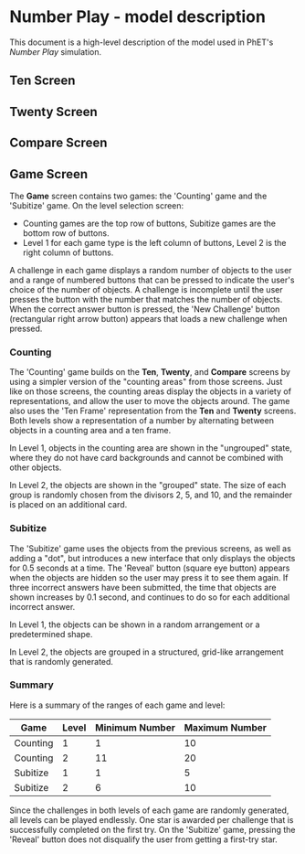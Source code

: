 # Number Play - model description

This document is a high-level description of the model used in PhET's _Number Play_ simulation.

## Ten Screen

## Twenty Screen

## Compare Screen

## Game Screen

The **Game** screen contains two games: the 'Counting' game and the 'Subitize' game. On the level selection screen:

* Counting games are the top row of buttons, Subitize games are the bottom row of buttons.
* Level 1 for each game type is the left column of buttons, Level 2 is the right column of buttons.

A challenge in each game displays a random number of objects to the user and a range of numbered buttons that can be
pressed to indicate the user's choice of the number of objects. A challenge is incomplete until the user presses the
button with the number that matches the number of objects. When the correct answer button is pressed, the 'New
Challenge' button
(rectangular right arrow button) appears that loads a new challenge when pressed.

### Counting

The 'Counting' game builds on the **Ten**, **Twenty**, and **Compare** screens by using a simpler version of the
"counting areas" from those screens. Just like on those screens, the counting areas display the objects in a variety of
representations, and allow the user to move the objects around. The game also uses the 'Ten Frame' representation from
the **Ten** and **Twenty** screens. Both levels show a representation of a number by alternating between objects in a
counting area and a ten frame.

In Level 1, objects in the counting area are shown in the "ungrouped" state, where they do not have card backgrounds and
cannot be combined with other objects.

In Level 2, the objects are shown in the "grouped" state. The size of each group is randomly chosen from the divisors 2,
5, and 10, and the remainder is placed on an additional card.

### Subitize

The 'Subitize' game uses the objects from the previous screens, as well as adding a "dot", but introduces a new
interface that only displays the objects for 0.5 seconds at a time. The 'Reveal' button (square eye button)
appears when the objects are hidden so the user may press it to see them again. If three incorrect answers have been
submitted, the time that objects are shown increases by 0.1 second, and continues to do so for each additional incorrect
answer.

In Level 1, the objects can be shown in a random arrangement or a predetermined shape.

In Level 2, the objects are grouped in a structured, grid-like arrangement that is randomly generated.

### Summary

Here is a summary of the ranges of each game and level:

| Game     | Level | Minimum Number | Maximum Number |
|----------|-------|----------------|----------------|
| Counting | 1     | 1              | 10             |
| Counting | 2     | 11             | 20             |
| Subitize | 1     | 1              | 5              |
| Subitize | 2     | 6              | 10             |

Since the challenges in both levels of each game are randomly generated, all levels can be played endlessly. One star is
awarded per challenge that is successfully completed on the first try. On the 'Subitize' game, pressing the 'Reveal'
button does not disqualify the user from getting a first-try star.

